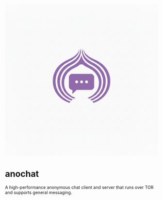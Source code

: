 ![Logo](https://github.com/ankushT369/onichat/blob/main/docs/anochat.png)
# anochat
A high-performance anonymous chat client and server that runs over TOR and supports general messaging.
